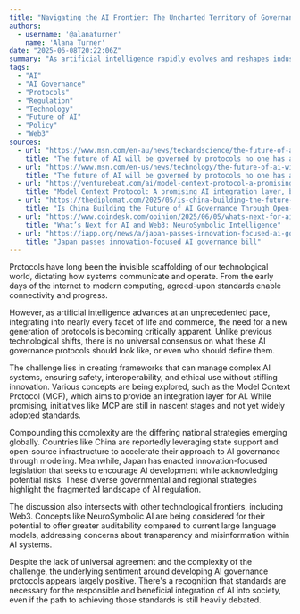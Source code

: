 ```yaml
---
title: "Navigating the AI Frontier: The Uncharted Territory of Governance Protocols"
authors:
  - username: '@alanaturner'
    name: 'Alana Turner'
date: "2025-06-08T20:22:06Z"
summary: "As artificial intelligence rapidly evolves and reshapes industries, the fundamental protocols governing its behavior and interactions remain largely undefined and debated globally. Discover why new frameworks are urgently needed and the diverse approaches emerging to shape the future of AI governance."
tags:
  - "AI"
  - "AI Governance"
  - "Protocols"
  - "Regulation"
  - "Technology"
  - "Future of AI"
  - "Policy"
  - "Web3"
sources:
  - url: "https://www.msn.com/en-au/news/techandscience/the-future-of-ai-will-be-governed-by-protocols-no-one-has-agreed-on-yet/ar-AA1GjFzd"
    title: "The future of AI will be governed by protocols no one has agreed on yet"
  - url: "https://www.msn.com/en-us/news/technology/the-future-of-ai-will-be-governed-by-protocols-no-one-has-areed-on-yet/ar-AA1GjFzd"
    title: "The future of AI will be governed by protocols no one has agreed on yet"
  - url: "https://venturebeat.com/ai/model-context-protocol-a-promising-ai-integration-layer-but-not-a-standard-yet/"
    title: "Model Context Protocol: A promising AI integration layer, but not a standard (yet)"
  - url: "https://thediplomat.com/2025/05/is-china-building-the-future-of-ai-governance-through-open-source-modeling/"
    title: "Is China Building the Future of AI Governance Through Open-Source Modeling?"
  - url: "https://www.coindesk.com/opinion/2025/06/05/whats-next-for-ai-and-web3-neurosymbolic-intelligence"
    title: "What’s Next for AI and Web3: NeuroSymbolic Intelligence"
  - url: "https://iapp.org/news/a/japan-passes-innovation-focused-ai-governance-bill"
    title: "Japan passes innovation-focused AI governance bill"
---
```


Protocols have long been the invisible scaffolding of our technological world, dictating how systems communicate and operate. From the early days of the internet to modern computing, agreed-upon standards enable connectivity and progress.

However, as artificial intelligence advances at an unprecedented pace, integrating into nearly every facet of life and commerce, the need for a new generation of protocols is becoming critically apparent. Unlike previous technological shifts, there is no universal consensus on what these AI governance protocols should look like, or even who should define them.

The challenge lies in creating frameworks that can manage complex AI systems, ensuring safety, interoperability, and ethical use without stifling innovation. Various concepts are being explored, such as the Model Context Protocol (MCP), which aims to provide an integration layer for AI. While promising, initiatives like MCP are still in nascent stages and not yet widely adopted standards.

Compounding this complexity are the differing national strategies emerging globally. Countries like China are reportedly leveraging state support and open-source infrastructure to accelerate their approach to AI governance through modeling. Meanwhile, Japan has enacted innovation-focused legislation that seeks to encourage AI development while acknowledging potential risks. These diverse governmental and regional strategies highlight the fragmented landscape of AI regulation.

The discussion also intersects with other technological frontiers, including Web3. Concepts like NeuroSymbolic AI are being considered for their potential to offer greater auditability compared to current large language models, addressing concerns about transparency and misinformation within AI systems.

Despite the lack of universal agreement and the complexity of the challenge, the underlying sentiment around developing AI governance protocols appears largely positive. There's a recognition that standards are necessary for the responsible and beneficial integration of AI into society, even if the path to achieving those standards is still heavily debated.
